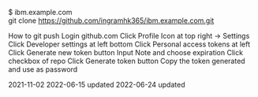 $ ibm.example.com <br />
git clone https://github.com/ingramhk365/ibm.example.com.git

How to git push
Login github.com
Click Profile Icon at top right -> Settings 
Click Developer settings at left bottom
Click Personal access tokens at left
Click Generate new token button
Input Note and choose expiration
Click checkbox of repo
Click Generate token button
Copy the token generated and use as password

2021-11-02
2022-06-15 updated
2022-06-24 updated

